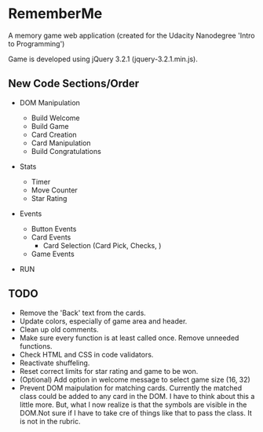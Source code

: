 RememberMe
==========

A memory game web application (created for the Udacity Nanodegree 'Intro to Programming')

Game is developed using jQuery 3.2.1 (jquery-3.2.1.min.js).


New Code Sections/Order
-----------------------

* DOM Manipulation
  * Build Welcome
  * Build Game
  * Card Creation
  * Card Manipulation
  * Build Congratulations

* Stats
  * Timer
  * Move Counter
  * Star Rating

* Events
  * Button Events
  * Card Events
    * Card Selection (Card Pick, Checks, )
  * Game Events

* RUN


TODO
----
* Remove the 'Back' text from the cards.
* Update colors, especially of game area and header.
* Clean up old comments.
* Make sure every function is at least called once. Remove unneeded functions.
* Check HTML and CSS in code validators.
* Reactivate shuffeling.
* Reset correct limits for star rating and game to be won.
* (Optional) Add option in welcome message to select game size (16, 32)
* Prevent DOM maipulation for matching cards. Currently the matched class could be added to any card in the DOM. I have to think about this a little more. But, what I now realize is that the symbols are visible in the DOM.Not sure if I have to take cre of things like that to pass the class. It is not in the rubric.

